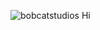 ![bobcatstudios](https://github.com/user-attachments/assets/78825a6c-2a32-4e41-a204-9ec3e27fa981)
Hi
